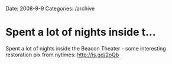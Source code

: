 Date: 2008-9-9
Categories: /archive

# Spent a lot of nights inside t...

Spent a lot of nights inside the Beacon Theater - some interesting restoration pix from nytimes: http://is.gd/2oQb
